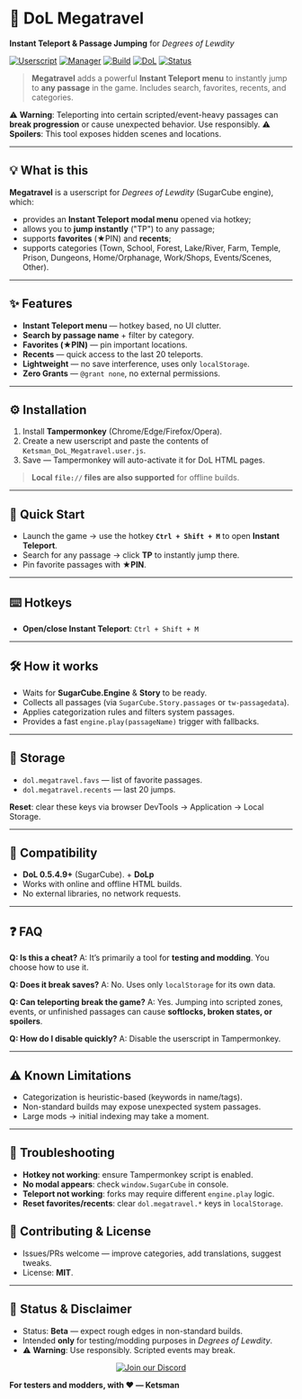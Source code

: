 # 🌌 DoL **Megatravel**

**Instant Teleport & Passage Jumping** for *Degrees of Lewdity*

[![Userscript](https://img.shields.io/badge/type-Userscript-2ea44f)](#-what-is-this)
[![Manager](https://img.shields.io/badge/manager-Tampermonkey-blue)](#-installation)
[![Build](https://img.shields.io/badge/Test%20Build-2376-7bff5f)](#-changelog)
[![DoL](https://img.shields.io/badge/DoL-0.5.4.9%2B-6f42c1)](#-compatibility)
[![Status](https://img.shields.io/badge/status-Beta-yellow)](#-status--disclaimer)

> **Megatravel** adds a powerful **Instant Teleport menu** to instantly jump to **any passage** in the game. Includes search, favorites, recents, and categories.

⚠️ **Warning**: Teleporting into certain scripted/event-heavy passages can **break progression** or cause unexpected behavior. Use responsibly.
⚠️ **Spoilers**: This tool exposes hidden scenes and locations.

---

## 💡 What is this

**Megatravel** is a userscript for *Degrees of Lewdity* (SugarCube engine), which:

* provides an **Instant Teleport modal menu** opened via hotkey;
* allows you to **jump instantly** ("TP") to any passage;
* supports **favorites** (★PIN) and **recents**;
* supports categories (Town, School, Forest, Lake/River, Farm, Temple, Prison, Dungeons, Home/Orphanage, Work/Shops, Events/Scenes, Other).

---

## ✨ Features

* **Instant Teleport menu** — hotkey based, no UI clutter.
* **Search by passage name** + filter by category.
* **Favorites (★PIN)** — pin important locations.
* **Recents** — quick access to the last 20 teleports.
* **Lightweight** — no save interference, uses only `localStorage`.
* **Zero Grants** — `@grant none`, no external permissions.

---

## ⚙️ Installation

1. Install **Tampermonkey** (Chrome/Edge/Firefox/Opera).
2. Create a new userscript and paste the contents of `Ketsman_DoL_Megatravel.user.js`.
3. Save — Tampermonkey will auto-activate it for DoL HTML pages.

> **Local `file://` files are also supported** for offline builds.



---

## 🚀 Quick Start

* Launch the game → use the hotkey **`Ctrl + Shift + M`** to open **Instant Teleport**.
* Search for any passage → click **TP** to instantly jump there.
* Pin favorite passages with **★PIN**.

---

## ⌨️ Hotkeys
* **Open/close Instant Teleport**: `Ctrl + Shift + M`
---

## 🛠 How it works

* Waits for **SugarCube.Engine** & **Story** to be ready.
* Collects all passages (via `SugarCube.Story.passages` or `tw-passagedata`).
* Applies categorization rules and filters system passages.
* Provides a fast `engine.play(passageName)` trigger with fallbacks.

---

## 🧩 Storage

* `dol.megatravel.favs` — list of favorite passages.
* `dol.megatravel.recents` — last 20 jumps.

**Reset**: clear these keys via browser DevTools → Application → Local Storage.

---

## 🔗 Compatibility

* **DoL 0.5.4.9+** (SugarCube). + **DoLp**
* Works with online and offline HTML builds.
* No external libraries, no network requests.

---

## ❓ FAQ

**Q: Is this a cheat?**
A: It’s primarily a tool for **testing and modding**. You choose how to use it.

**Q: Does it break saves?**
A: No. Uses only `localStorage` for its own data.

**Q: Can teleporting break the game?**
A: Yes. Jumping into scripted zones, events, or unfinished passages can cause **softlocks, broken states, or spoilers**.

**Q: How do I disable quickly?**
A: Disable the userscript in Tampermonkey.

---

## ⚠️ Known Limitations

* Categorization is heuristic-based (keywords in name/tags).
* Non-standard builds may expose unexpected system passages.
* Large mods → initial indexing may take a moment.

---

## 🧯 Troubleshooting

* **Hotkey not working**: ensure Tampermonkey script is enabled.
* **No modal appears**: check `window.SugarCube` in console.
* **Teleport not working**: forks may require different `engine.play` logic.
* **Reset favorites/recents**: clear `dol.megatravel.*` keys in `localStorage`.

## 🤝 Contributing & License

* Issues/PRs welcome — improve categories, add translations, suggest tweaks.
* License: **MIT**.

---

## 🧪 Status & Disclaimer

* Status: **Beta** — expect rough edges in non-standard builds.
* Intended **only** for testing/modding purposes in *Degrees of Lewdity*.
* ⚠️ **Warning**: Use responsibly. Scripted events may break.

<p align="center">
  <a href="https://discord.gg/mGpRSn9qMF" target="_blank" rel="noopener noreferrer">
    <img alt="Join our Discord" src="https://img.shields.io/badge/Join%20the%20DoL%20Modders%20Server-Discord-5865F2?logo=discord&logoColor=white" />
  </a>
</p>


**For testers and modders, with ❤️ — Ketsman**
